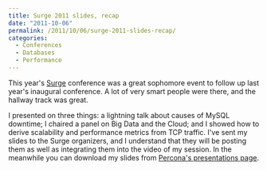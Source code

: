 ```yaml
---
title: Surge 2011 slides, recap
date: "2011-10-06"
permalink: /2011/10/06/surge-2011-slides-recap/
categories:
  - Conferences
  - Databases
  - Performance
---
```

This year's [Surge][1] conference was a great sophomore event to follow up last year's inaugural conference. A lot of very smart people were there, and the hallway track was great.

I presented on three things: a lightning talk about causes of MySQL downtime; I chaired a panel on Big Data and the Cloud; and I showed how to derive scalability and performance metrics from TCP traffic. I've sent my slides to the Surge organizers, and I understand that they will be posting them as well as integrating them into the video of my session. In the meanwhile you can download my slides from [Percona's presentations page][2].

 [1]: http://omniti.com/surge/2011/
 [2]: http://www.percona.com/about-us/presentations/
